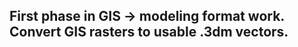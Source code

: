 <h2>First phase in GIS -> modeling format work. Convert GIS rasters to usable .3dm vectors.</h2>



